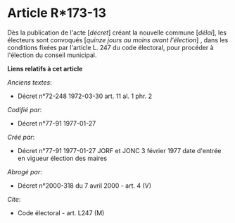 # Article R*173-13

Dès la publication de l'acte [*décret*] créant la nouvelle commune [*délai*], les électeurs sont convoqués [*quinze jours au
moins avant l'élection*] , dans les conditions fixées par l'article L. 247 du code électoral, pour procéder à l'élection du
conseil municipal.

**Liens relatifs à cet article**

_Anciens textes_:

  - Décret n°72-248 1972-03-30 art. 11 al. 1 phr. 2

_Codifié par_:

  - Décret n°77-91 1977-01-27

_Créé par_:

  - Décret n°77-91 1977-01-27 JORF et JONC 3 février 1977 date d'entrée en vigueur élection des maires

_Abrogé par_:

  - Décret n°2000-318 du 7 avril 2000 - art. 4 (V)

_Cite_:

  - Code électoral - art. L247 (M)
